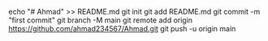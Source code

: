 echo "# Ahmad" >> README.md
git init
git add README.md
git commit -m "first commit"
git branch -M main
git remote add origin https://github.com/ahmad234567/Ahmad.git
git push -u origin main

